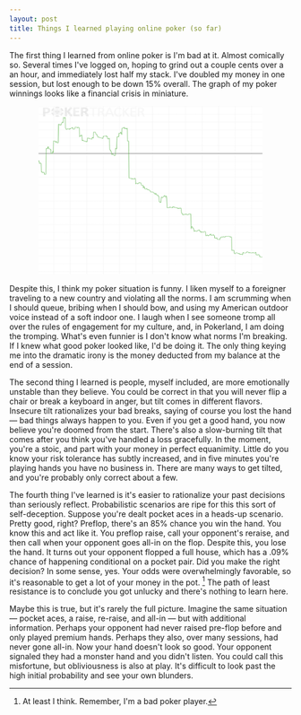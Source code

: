 ```yaml
---
layout: post
title: Things I learned playing online poker (so far)
---
```


The first thing I learned from online poker is I'm bad at it. Almost comically so. Several times I've logged on, hoping to grind out a couple cents over a an hour, and immediately lost half my stack. I've doubled my money in one session, but lost enough to be down 15% overall. The graph of my poker winnings looks like a financial crisis in miniature.

<p align="center">
  <img width="400" height="300" src="/assets/pictures/poker_winnings.png">
</p>

Despite this, I think my poker situation is funny. I liken myself to a foreigner traveling to a new country and violating all the norms. I am scrumming when I should queue, bribing when I should bow, and using my American outdoor voice instead of a soft indoor one. I laugh when I see someone tromp all over the rules of engagement for my culture, and, in Pokerland, I am doing the tromping. What's even funnier is I don't know what norms I'm breaking. If I knew what good poker looked like, I'd be doing it. The only thing keying me into the dramatic irony is the money deducted from my balance at the end of a session.  

The second thing I learned is people, myself included, are more emotionally unstable than they believe. You could be correct in that you will never flip a chair or break a keyboard in anger, but tilt comes in different flavors. Insecure tilt rationalizes your bad breaks, saying of course you lost the hand — bad things always happen to you. Even if you get a good hand, you now believe you're doomed from the start. There's also a slow-burning tilt that comes after you think you've handled a loss gracefully. In the moment, you're a stoic, and part with your money in perfect equanimity. Little do you know your risk tolerance has subtly increased, and in five minutes you're playing hands you have no business in. There are many ways to get tilted, and you're probably only correct about a few.

The fourth thing I've learned is it's easier to rationalize your past decisions than seriously reflect. Probabilistic scenarios are ripe for this this sort of self-deception. Suppose you're dealt pocket aces in a heads-up scenario. Pretty good, right? Preflop, there's an 85% chance you win the hand. You know this and act like it. You preflop raise, call your opponent's reraise, and then call when your opponent goes all-in on the flop. Despite this, you lose the hand. It turns out your opponent flopped a full house, which has a .09% chance of happening conditional on a pocket pair. Did you make the right decision? In some sense, yes. Your odds were overwhelmingly favorable, so it's reasonable to get a lot of your money in the pot. [^1] The path of least resistance is to conclude you got unlucky and there's nothing to learn here.

Maybe this is true, but it's rarely the full picture. Imagine the same situation — pocket aces, a raise, re-raise, and all-in — but with additional information. Perhaps your opponent had never raised pre-flop before and only played premium hands. Perhaps they also, over many sessions, had never gone all-in. Now your hand doesn't look so good. Your opponent signaled they had a monster hand and you didn't listen. You could call this misfortune, but obliviousness is also at play. It's difficult to look past the high initial probability and see your own blunders.

[^1]: At least I think. Remember, I'm a bad poker player.
